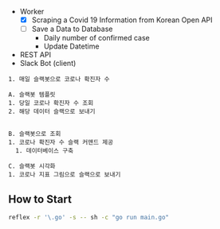- Worker 
	- [X] Scraping a Covid 19 Information from Korean Open API
	- [ ] Save a Data to Database 
	    - Daily number of confirmed case
	    - Update Datetime
- REST API
- Slack Bot (client)

```
1. 매일 슬랙봇으로 코로나 확진자 수

A. 슬랙봇 템플릿
1. 당일 코로나 확진자 수 조회
2. 해당 데이터 슬랙으로 보내기


B. 슬랙봇으로 조회
1. 코로나 확진자 수 슬랙 커맨드 제공
  1. 데이터베이스 구축

C. 슬랙봇 시각화
1. 코로나 지표 그림으로 슬랙으로 보내기
```

## How to Start 

```bash
reflex -r '\.go' -s -- sh -c "go run main.go" 
```